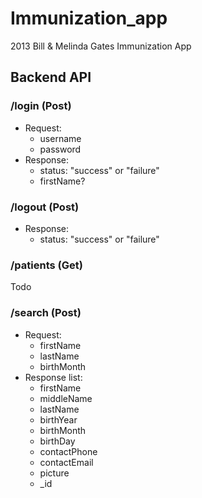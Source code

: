 Immunization_app
================

2013 Bill &amp; Melinda Gates Immunization App

## Backend API

### /login (Post)

* Request:
  * username
  * password
* Response:
  * status: "success" or "failure"
  * firstName?

### /logout (Post)
* Response:
  * status: "success" or "failure"

### /patients (Get)
Todo

### /search (Post)
* Request:
  * firstName
  * lastName
  * birthMonth
* Response list:
  *  firstName
  *  middleName
  *  lastName
  *  birthYear
  *  birthMonth
  *  birthDay
  *  contactPhone
  *  contactEmail
  *  picture
  *  _id

